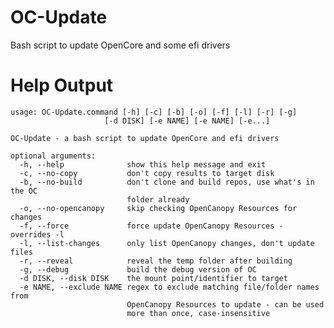 # OC-Update
Bash script to update OpenCore and some efi drivers

# Help Output

    usage: OC-Update.command [-h] [-c] [-b] [-o] [-f] [-l] [-r] [-g]
                         [-d DISK] [-e NAME] [-e NAME] [-e...]

    OC-Update - a bash script to update OpenCore and efi drivers

    optional arguments:
      -h, --help              show this help message and exit
      -c, --no-copy           don't copy results to target disk
      -b, --no-build          don't clone and build repos, use what's in the OC
                              folder already
      -o, --no-opencanopy     skip checking OpenCanopy Resources for changes
      -f, --force             force update OpenCanopy Resources - overrides -l
      -l, --list-changes      only list OpenCanopy changes, don't update files
      -r, --reveal            reveal the temp folder after building
      -g, --debug             build the debug version of OC
      -d DISK, --disk DISK    the mount point/identifier to target
      -e NAME, --exclude NAME regex to exclude matching file/folder names from
                              OpenCanopy Resources to update - can be used
                              more than once, case-insensitive

